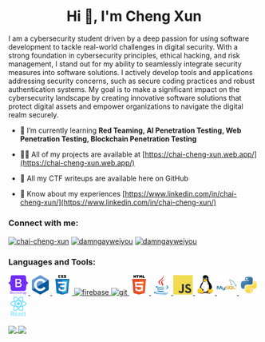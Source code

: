 <h1 align="center">Hi 👋, I'm Cheng Xun</h1>
<p>I am a cybersecurity student driven by a deep passion for using software development to tackle real-world challenges in digital security. With a strong foundation in cybersecurity principles, ethical hacking, and risk management, I stand out for my ability to seamlessly integrate security measures into software solutions. I actively develop tools and applications addressing security concerns, such as secure coding practices and robust authentication systems. My goal is to make a significant impact on the cybersecurity landscape by creating innovative software solutions that protect digital assets and empower organizations to navigate the digital realm securely.</p>

- 🌱 I’m currently learning **Red Teaming, AI Penetration Testing, Web Penetration Testing, Blockchain Penetration Testing**

- 👨‍💻 All of my projects are available at [https://chai-cheng-xun.web.app/](https://chai-cheng-xun.web.app/)

- 📑 All my CTF writeups are available here on GitHub

- 📄 Know about my experiences [https://www.linkedin.com/in/chai-cheng-xun/](https://www.linkedin.com/in/chai-cheng-xun/)

<h3 align="left">Connect with me:</h3>
<p align="left">
  <a href="https://linkedin.com/in/chai-cheng-xun" target="blank"><img align="center" src="https://raw.githubusercontent.com/rahuldkjain/github-profile-readme-generator/master/src/images/icons/Social/linked-in-alt.svg" alt="chai-cheng-xun" height="30" width="30" /></a>
  <a href="https://www.hackerrank.com/damngayweiyou" target="blank"><img align="center" src="https://raw.githubusercontent.com/rahuldkjain/github-profile-readme-generator/master/src/images/icons/Social/hackerrank.svg" alt="damngayweiyou" height="30" width="30" /></a>
  <a href="https://www.leetcode.com/damngayweiyou" target="blank"><img align="center" src="https://raw.githubusercontent.com/rahuldkjain/github-profile-readme-generator/master/src/images/icons/Social/leet-code.svg" alt="damngayweiyou" height="30" width="30" /></a>
</p>

<h3 align="left">Languages and Tools:</h3>
<p align="left">
  <a href="https://getbootstrap.com" target="_blank" rel="noreferrer"> <img src="https://raw.githubusercontent.com/devicons/devicon/master/icons/bootstrap/bootstrap-plain-wordmark.svg" alt="bootstrap" width="40" height="40"/> </a> 
  <a href="https://www.cprogramming.com/" target="_blank" rel="noreferrer"> <img src="https://raw.githubusercontent.com/devicons/devicon/master/icons/c/c-original.svg" alt="c" width="40" height="40"/> </a> 
  <a href="https://www.w3schools.com/css/" target="_blank" rel="noreferrer"> <img src="https://raw.githubusercontent.com/devicons/devicon/master/icons/css3/css3-original-wordmark.svg" alt="css3" width="40" height="40"/> </a> 
  <a href="https://firebase.google.com/" target="_blank" rel="noreferrer"> <img src="https://www.vectorlogo.zone/logos/firebase/firebase-icon.svg" alt="firebase" width="40" height="40"/> </a> 
  <a href="https://git-scm.com/" target="_blank" rel="noreferrer"> <img src="https://www.vectorlogo.zone/logos/git-scm/git-scm-icon.svg" alt="git" width="40" height="40"/> </a> 
  <a href="https://www.w3.org/html/" target="_blank" rel="noreferrer"> <img src="https://raw.githubusercontent.com/devicons/devicon/master/icons/html5/html5-original-wordmark.svg" alt="html5" width="40" height="40"/> </a> 
  <a href="https://www.java.com" target="_blank" rel="noreferrer"> <img src="https://raw.githubusercontent.com/devicons/devicon/master/icons/java/java-original.svg" alt="java" width="40" height="40"/> </a> 
  <a href="https://developer.mozilla.org/en-US/docs/Web/JavaScript" target="_blank" rel="noreferrer"> <img src="https://raw.githubusercontent.com/devicons/devicon/master/icons/javascript/javascript-original.svg" alt="javascript" width="40" height="40"/> </a> 
  <a href="https://www.linux.org/" target="_blank" rel="noreferrer"> <img src="https://raw.githubusercontent.com/devicons/devicon/master/icons/linux/linux-original.svg" alt="linux" width="40" height="40"/> </a> 
  <a href="https://www.mysql.com/" target="_blank" rel="noreferrer"> <img src="https://raw.githubusercontent.com/devicons/devicon/master/icons/mysql/mysql-original-wordmark.svg" alt="mysql" width="40" height="40"/> </a> 
  <a href="https://www.python.org" target="_blank" rel="noreferrer"> <img src="https://raw.githubusercontent.com/devicons/devicon/master/icons/python/python-original.svg" alt="python" width="40" height="40"/> </a> 
  <a href="https://reactjs.org/" target="_blank" rel="noreferrer"> <img src="https://raw.githubusercontent.com/devicons/devicon/master/icons/react/react-original-wordmark.svg" alt="react" width="40" height="40"/> </a> 
</p>

<a href="https://github.com/chengxunchai/">
  <img height=200 align="center" src="https://github-readme-stats.vercel.app/api?username=chengxunchai&rank_icon=github&title_color=fff&icon_color=79ff97&text_color=9f9f9f&bg_color=151515" />
</a>
<a href="https://github.com/chengxunchai/">
  <img height=200 align="center" src="https://github-readme-stats.vercel.app/api/top-langs?username=chengxunchai&layout=donut&langs_count=8&title_color=fff&icon_color=79ff97&text_color=9f9f9f&bg_color=151515" />
</a>
